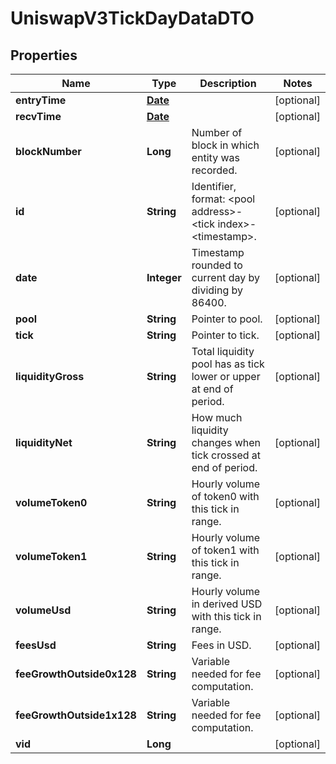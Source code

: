 

# UniswapV3TickDayDataDTO

## Properties

Name | Type | Description | Notes
------------ | ------------- | ------------- | -------------
**entryTime** | [**Date**](Date.md) |  |  [optional]
**recvTime** | [**Date**](Date.md) |  |  [optional]
**blockNumber** | **Long** | Number of block in which entity was recorded. |  [optional]
**id** | **String** | Identifier, format: &lt;pool address&gt;-&lt;tick index&gt;-&lt;timestamp&gt;. |  [optional]
**date** | **Integer** | Timestamp rounded to current day by dividing by 86400. |  [optional]
**pool** | **String** | Pointer to pool. |  [optional]
**tick** | **String** | Pointer to tick. |  [optional]
**liquidityGross** | **String** | Total liquidity pool has as tick lower or upper at end of period. |  [optional]
**liquidityNet** | **String** | How much liquidity changes when tick crossed at end of period. |  [optional]
**volumeToken0** | **String** | Hourly volume of token0 with this tick in range. |  [optional]
**volumeToken1** | **String** | Hourly volume of token1 with this tick in range. |  [optional]
**volumeUsd** | **String** | Hourly volume in derived USD with this tick in range. |  [optional]
**feesUsd** | **String** | Fees in USD. |  [optional]
**feeGrowthOutside0x128** | **String** | Variable needed for fee computation. |  [optional]
**feeGrowthOutside1x128** | **String** | Variable needed for fee computation. |  [optional]
**vid** | **Long** |  |  [optional]




